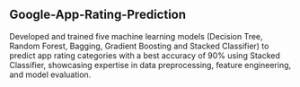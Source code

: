 ## Google-App-Rating-Prediction

Developed and trained five machine learning models (Decision Tree, Random Forest, Bagging, Gradient Boosting and Stacked Classifier) to predict app rating categories with a best accuracy of 90% using Stacked Classifier, showcasing expertise in data preprocessing, feature engineering, and model evaluation.
